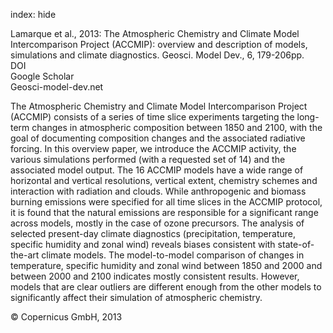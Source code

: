 index: hide

<div class="Citation">

  <div class="Citation-body">
    <div class="Citation-text">Lamarque et al., 2013: The Atmospheric Chemistry and Climate Model Intercomparison Project (ACCMIP): overview and description of models, simulations and climate diagnostics. <span class="Article-journal">Geosci. Model Dev., </span><span class="Article-volume">6, </span>179-206pp.</div>
    <div class="Citation-links">
      <div class="CitationLink" data-href="https://doi.org/10.5194/gmd-6-179-2013">
        <div class="CitationLink-icon CitationLink-Doi"></div>
        <div class="CitationLink-text">DOI</div>
      </div>
      <div class="CitationLink" data-href="https://scholar.google.com/scholar?q=10.5194/gmd-6-179-2013">
        <div class="CitationLink-icon CitationLink-Scholar"></div>
        <div class="CitationLink-text">Google Scholar</div>
      </div>
      <div class="CitationLink" data-href="http://www.geosci-model-dev.net/6/179/2013/">
        <div class="CitationLink-icon CitationLink-Publisher"></div>
        <div class="CitationLink-text">Geosci-model-dev.net</div>
      </div>
    </div>
  </div>
</div>

The Atmospheric Chemistry and Climate Model Intercomparison Project (ACCMIP) consists of a series of time slice experiments targeting the long-term changes in atmospheric composition between 1850 and 2100, with the goal of documenting composition changes and the associated radiative forcing. In this overview paper, we introduce the ACCMIP activity, the various simulations performed (with a requested set of 14) and the associated model output. The 16 ACCMIP models have a wide range of horizontal and vertical resolutions, vertical extent, chemistry schemes and interaction with radiation and clouds. While anthropogenic and biomass burning emissions were specified for all time slices in the ACCMIP protocol, it is found that the natural emissions are responsible for a significant range across models, mostly in the case of ozone precursors. The analysis of selected present-day climate diagnostics (precipitation, temperature, specific humidity and zonal wind) reveals biases consistent with state-of-the-art climate models. The model-to-model comparison of changes in temperature, specific humidity and zonal wind between 1850 and 2000 and between 2000 and 2100 indicates mostly consistent results. However, models that are clear outliers are different enough from the other models to significantly affect their simulation of atmospheric chemistry.

<div class="Citation-copy">
&copy; Copernicus GmbH, 2013
</div>